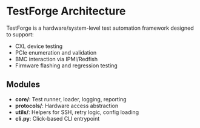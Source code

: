 # TestForge Architecture

TestForge is a hardware/system-level test automation framework designed to support:

- CXL device testing
- PCIe enumeration and validation
- BMC interaction via IPMI/Redfish
- Firmware flashing and regression testing

## Modules

- **core/**: Test runner, loader, logging, reporting
- **protocols/**: Hardware access abstraction
- **utils/**: Helpers for SSH, retry logic, config loading
- **cli.py**: Click-based CLI entrypoint

